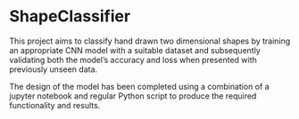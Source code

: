 # ShapeClassifier

This project aims to classify hand drawn two dimensional shapes by training an appropriate CNN model with a suitable dataset and subsequently validating both the model’s accuracy and
loss when presented with previously unseen data.

The design of the model has been completed using a combination of a jupyter notebook and regular Python script to produce the required functionality and results.
